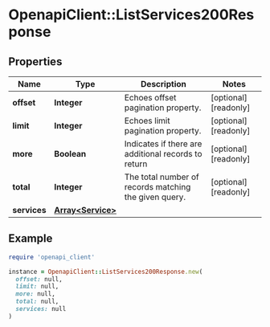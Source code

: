 # OpenapiClient::ListServices200Response

## Properties

| Name | Type | Description | Notes |
| ---- | ---- | ----------- | ----- |
| **offset** | **Integer** | Echoes offset pagination property. | [optional][readonly] |
| **limit** | **Integer** | Echoes limit pagination property. | [optional][readonly] |
| **more** | **Boolean** | Indicates if there are additional records to return | [optional][readonly] |
| **total** | **Integer** | The total number of records matching the given query. | [optional][readonly] |
| **services** | [**Array&lt;Service&gt;**](Service.md) |  |  |

## Example

```ruby
require 'openapi_client'

instance = OpenapiClient::ListServices200Response.new(
  offset: null,
  limit: null,
  more: null,
  total: null,
  services: null
)
```


